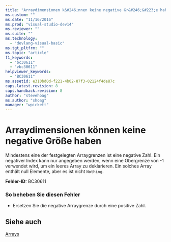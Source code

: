 ```yaml
---
title: "Arraydimensionen k&#246;nnen keine negative Gr&#246;&#223;e haben | Microsoft Docs"
ms.custom: ""
ms.date: "11/16/2016"
ms.prod: "visual-studio-dev14"
ms.reviewer: ""
ms.suite: ""
ms.technology: 
  - "devlang-visual-basic"
ms.tgt_pltfrm: ""
ms.topic: "article"
f1_keywords: 
  - "bc30611"
  - "vbc30611"
helpviewer_keywords: 
  - "BC30611"
ms.assetid: e310bd0d-f221-4b02-87f3-02124f4de87c
caps.latest.revision: 8
caps.handback.revision: 8
author: "stevehoag"
ms.author: "shoag"
manager: "wpickett"
---
```

# Arraydimensionen k&#246;nnen keine negative Gr&#246;&#223;e haben
Mindestens eine der festgelegten Arraygrenzen ist eine negative Zahl. Ein negativer Index kann nur angegeben werden, wenn eine Obergrenze von \-1 verwendet wird, um ein leeres Array zu deklarieren. Ein solches Array enthält null Elemente, aber es ist nicht `Nothing`.  
  
 **Fehler\-ID:** BC30611  
  
### So beheben Sie diesen Fehler  
  
-   Ersetzen Sie die negative Arraygrenze durch eine positive Zahl.  
  
## Siehe auch  
 [Arrays](../../visual-basic/programming-guide/language-features/arrays/index.md)